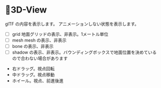 # 🎁3D-View

glTF の内容を表示します。
アニメーションしない状態を表示します。

- [ ] grid 地面グリッドの表示、非表示。1メートル単位
- [ ] mesh mesh の表示、非表示
- [ ] bone の表示、非表示
- [ ] shadow の表示、非表示。バウンディングボックスで地面位置を決めているので合わない場合があります

- 右ドラッグ。視点回転
- 中ドラッグ。視点移動
- ホイール。視点、前進後進
